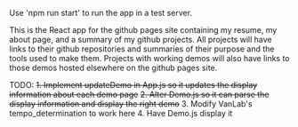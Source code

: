 Use 'npm run start' to run the app in a test server.

This is the React app for the github pages site containing my resume, my about page, and a summary of my github projects.
All projects will have links to their github repositories and summaries of their purpose and the tools used to make them.
Projects with working demos will also have links to those demos hosted elsewhere on the github pages site.

TODO: 
~~1. Implement updateDemo in App.js so it updates the display information about each demo page~~
~~2. Alter Demo.js so it can parse the display information and display the right demo~~
3. Modify VanLab's tempo_determination to work here
4. Have Demo.js display it